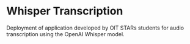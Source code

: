 # Whisper Transcription

Deployment of application developed by OIT STARs students for audio transcription using the OpenAI Whisper model.